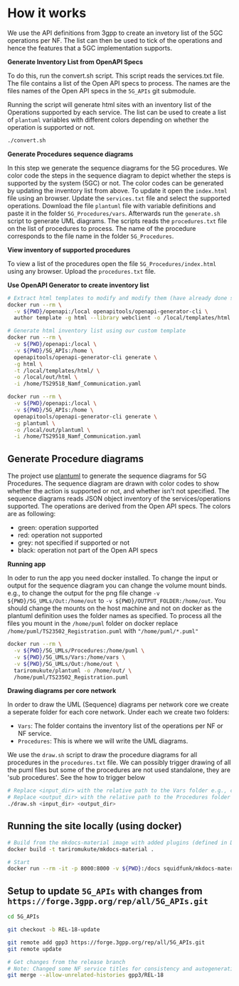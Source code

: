 # How it works

We use the API definitions from 3gpp to create an invetory list of the 5GC operations per NF. The list can then be used to tick of the operations and hence the features that a 5GC implementation supports.

**Generate Inventory List from OpenAPI Specs**

To do this, run the convert.sh script. This script reads the services.txt file. The file contains a list of the Open API specs to process. The names are the files names of the Open API specs in the `5G_APIs` git submodule.

Running the script will generate html sites with an inventory list of the Operations supported by each service. The list can be used to create a list of `plantuml` variables with different colors depending on whether the operation is supported or not.

```bash
./convert.sh
```

**Generate Procedures sequence diagrams**

In this step we generate the sequence diagrams for the 5G procedures. We color code the steps in the sequence diagram to depict whether the steps is supported by the system (5GC) or not. The color codes can be generated by updating the inventory list from above. To update it open the `index.html` file using an browser. Update the `services.txt` file and select the supported operations. Download the file `plantuml` file with variable definitions and paste it in the folder `5G_Procedures/vars`. Afterwards run the `generate.sh` script to generate UML diagrams. The scripts reads the `procedures.txt` file on the list of procedures to process. The name of the procedure corresponds to the file name in the folder `5G_Procedures`.

**View inventory of supported procedures**

To view a list of the procedures open the file `5G_Procedures/index.html` using any browser. Upload the `procedures.txt` file.

**Use OpenAPI Generator to create inventory list**
```bash
# Extract html templates to modify and modify them (have already done so, see sample/templates/html)
docker run --rm \
  -v ${PWD}/openapi:/local openapitools/openapi-generator-cli \
  author template -g html --library webclient -o /local/templates/html

# Generate html inventory list using our custom template
docker run --rm \
  -v ${PWD}/openapi:/local \
  -v ${PWD}/5G_APIs:/home \
  openapitools/openapi-generator-cli generate \
  -g html \
  -t /local/templates/html/ \
  -o /local/out/html \
  -i /home/TS29518_Namf_Communication.yaml

docker run --rm \
  -v ${PWD}/openapi:/local \
  -v ${PWD}/5G_APIs:/home \
  openapitools/openapi-generator-cli generate \
  -g plantuml \
  -o /local/out/plantuml \
  -i /home/TS29518_Namf_Communication.yaml
```

## Generate Procedure diagrams

The project use [plantuml](https://plantuml.com) to generate the sequence diagrams for 5G Procedures. The sequence diagram are drawn with color codes to show whether the action is supported or not, and whether isn't not specified. The sequence diagrams reads JSON object inventory of the services/operations supported. The operations are derived from the Open API specs. The colors are as following:

- green: operation supported
- red: operation not supported
- grey: not specified if supported or not
- black: operation not part of the Open API specs

**Running app**

In oder to run the app you need docker installed. To change the input or output for the sequence diagram you can change the volume mount binds. e.g., to change the output for the png file change `-v ${PWD}/5G_UMLs/Out:/home/out` to `-v ${PWD}/OUTPUT_FOLDER:/home/out`. You should change the mounts on the host machine and not on docker as the plantuml definition uses the folder names as specified. To process all the files you mount in the `/home/puml` folder on docker replace `/home/puml/TS23502_Registration.puml` with `"/home/puml/*.puml"`

```bash
docker run --rm \
  -v ${PWD}/5G_UMLs/Procedures:/home/puml \
  -v ${PWD}/5G_UMLs/Vars:/home/vars \
  -v ${PWD}/5G_UMLs/Out:/home/out \
  tariromukute/plantuml -o /home/out/ \
  /home/puml/TS23502_Registration.puml
```

**Drawing diagrams per core network**

In order to draw the UML (Sequence) diagrams per network core we create a seperate folder for each core network. Under each we create two folders:
- `Vars`: The folder contains the inventory list of the operations per NF or NF service.
- `Procedures`: This is where we will write the UML diagrams.

We use the `draw.sh` script to draw the procedure diagrams for all procedures in the `procedures.txt` file. We can possibly trigger drawing of all the puml files but some of the procedures are not used standalone, they are 'sub procedures'. See the how to trigger below

```bash
# Replace <input_dir> with the relative path to the Vars folder e.g., comparison/oai-cn5g/Vars
# Replace <output_dir> with the relative path to the Procedures folder e.g., comparison/oai-cn5g/Procedures
./draw.sh <input_dir> <output_dir>
```

## Running the site locally (using docker)

```bash
# Build from the mkdocs-material image with added plugins (defined in Dockerfile)
docker build -t tariromukute/mkdocs-material .

# Start
docker run --rm -it -p 8000:8000 -v ${PWD}:/docs squidfunk/mkdocs-material
```

## Setup to update `5G_APIs` with changes from `https://forge.3gpp.org/rep/all/5G_APIs.git`

```bash
cd 5G_APIs

git checkout -b REL-18-update

git remote add gpp3 https://forge.3gpp.org/rep/all/5G_APIs.git
git remote update

# Get changes from the release branch
# Note: Changed some NF service titles for consistency and autogeneration, so will need to resolve conflicts
git merge --allow-unrelated-histories gpp3/REL-18
```